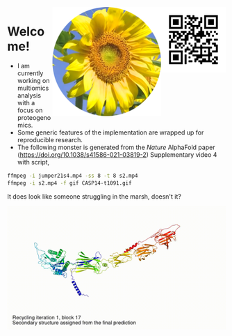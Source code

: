 <img src="https://github.com/jinghuazhao/jinghuazhao/blob/master/jhz-50.png" align="right" />

<img src="https://github.com/jinghuazhao/jinghuazhao/blob/master/gansubaiyin-circle.png" align="right" height="250" width="250" />

# Welcome!

- I am currently working on multiomics analysis with a focus on proteogenomics.
- Some generic features of the implementation are wrapped up for reproducible research.
- The following monster is generated from the *Nature* AlphaFold paper (https://doi.org/10.1038/s41586-021-03819-2) Supplementary video 4 with script,

```bash
ffmpeg -i jumper21s4.mp4 -ss 8 -t 8 s2.mp4
ffmpeg -i s2.mp4 -f gif CASP14-t1091.gif
``` 

It does look like someone struggling in the marsh, doesn't it?

![CASP14-t1091.gif](CASP14-t1091.gif)
